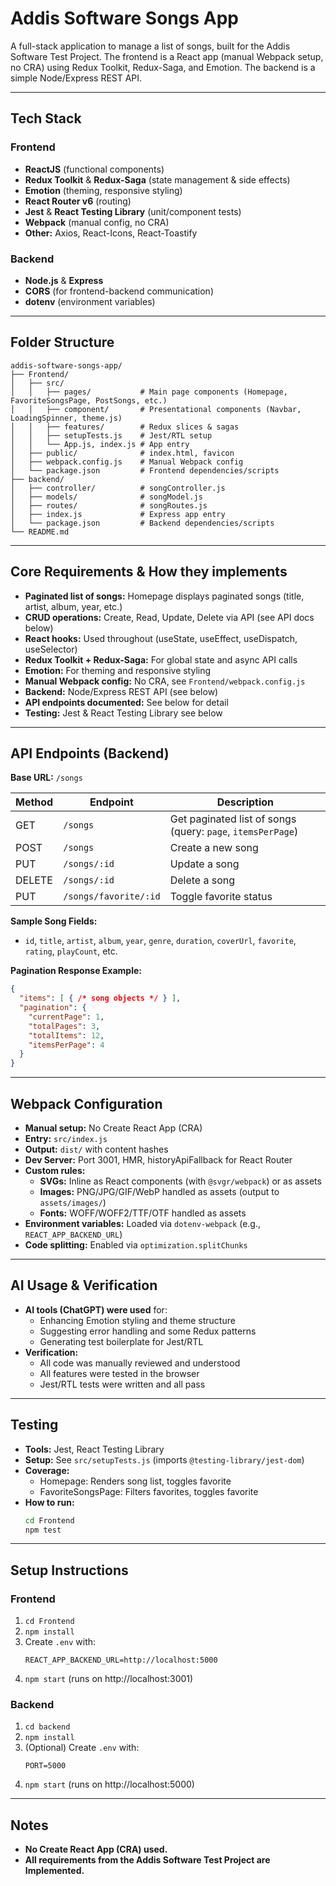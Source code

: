 # Addis Software Songs App

A full-stack application to manage a list of songs, built for the Addis Software Test Project. The frontend is a React app (manual Webpack setup, no CRA) using Redux Toolkit, Redux-Saga, and Emotion. The backend is a simple Node/Express REST API.

---

## Tech Stack

### Frontend
- **ReactJS** (functional components)
- **Redux Toolkit** & **Redux-Saga** (state management & side effects)
- **Emotion** (theming, responsive styling)
- **React Router v6** (routing)
- **Jest** & **React Testing Library** (unit/component tests)
- **Webpack** (manual config, no CRA)
- **Other:** Axios, React-Icons, React-Toastify

### Backend
- **Node.js** & **Express**
- **CORS** (for frontend-backend communication)
- **dotenv** (environment variables)

---

## Folder Structure

```
addis-software-songs-app/
├── Frontend/
│   ├── src/
│   │   ├── pages/           # Main page components (Homepage, FavoriteSongsPage, PostSongs, etc.)
│   │   ├── component/       # Presentational components (Navbar, LoadingSpinner, theme.js)
│   │   ├── features/        # Redux slices & sagas
│   │   ├── setupTests.js    # Jest/RTL setup
│   │   └── App.js, index.js # App entry
│   ├── public/              # index.html, favicon
│   ├── webpack.config.js    # Manual Webpack config
│   └── package.json         # Frontend dependencies/scripts
├── backend/
│   ├── controller/          # songController.js
│   ├── models/              # songModel.js
│   ├── routes/              # songRoutes.js
│   ├── index.js             # Express app entry
│   └── package.json         # Backend dependencies/scripts
└── README.md
```

---

## Core Requirements & How they implements

- **Paginated list of songs:** Homepage displays paginated songs (title, artist, album, year, etc.)
- **CRUD operations:** Create, Read, Update, Delete via API (see API docs below)
- **React hooks:** Used throughout (useState, useEffect, useDispatch, useSelector)
- **Redux Toolkit + Redux-Saga:** For global state and async API calls
- **Emotion:** For theming and responsive styling
- **Manual Webpack config:** No CRA, see `Frontend/webpack.config.js`
- **Backend:** Node/Express REST API (see below)
- **API endpoints documented:** See below for detail
- **Testing:** Jest & React Testing Library see below

---

## API Endpoints (Backend)

**Base URL:** `/songs`

| Method | Endpoint            | Description                |
|--------|---------------------|----------------------------|
| GET    | `/songs`            | Get paginated list of songs (query: `page`, `itemsPerPage`) |
| POST   | `/songs`            | Create a new song          |
| PUT    | `/songs/:id`        | Update a song              |
| DELETE | `/songs/:id`        | Delete a song              |
| PUT    | `/songs/favorite/:id`| Toggle favorite status     |

**Sample Song Fields:**
- `id`, `title`, `artist`, `album`, `year`, `genre`, `duration`, `coverUrl`, `favorite`, `rating`, `playCount`, etc.

**Pagination Response Example:**
```json
{
  "items": [ { /* song objects */ } ],
  "pagination": {
    "currentPage": 1,
    "totalPages": 3,
    "totalItems": 12,
    "itemsPerPage": 4
  }
}
```

---

## Webpack Configuration
- **Manual setup:** No Create React App (CRA)
- **Entry:** `src/index.js`
- **Output:** `dist/` with content hashes
- **Dev Server:** Port 3001, HMR, historyApiFallback for React Router
- **Custom rules:**
  - **SVGs:** Inline as React components (with `@svgr/webpack`) or as assets
  - **Images:** PNG/JPG/GIF/WebP handled as assets (output to `assets/images/`)
  - **Fonts:** WOFF/WOFF2/TTF/OTF handled as assets
- **Environment variables:** Loaded via `dotenv-webpack` (e.g., `REACT_APP_BACKEND_URL`)
- **Code splitting:** Enabled via `optimization.splitChunks`

---

## AI Usage & Verification
- **AI tools (ChatGPT) were used** for:
  - Enhancing Emotion styling and theme structure
  - Suggesting error handling and some Redux patterns
  - Generating test boilerplate for Jest/RTL
- **Verification:**
  - All code was manually reviewed and understood
  - All features were tested in the browser
  - Jest/RTL tests were written and all pass 

---

## Testing
- **Tools:** Jest, React Testing Library
- **Setup:** See `src/setupTests.js` (imports `@testing-library/jest-dom`)
- **Coverage:**
  - Homepage: Renders song list, toggles favorite
  - FavoriteSongsPage: Filters favorites, toggles favorite
- **How to run:**
  ```bash
  cd Frontend
  npm test
  ```

---

## Setup Instructions

### Frontend
1. `cd Frontend`
2. `npm install`
3. Create `.env` with:
   ```env
   REACT_APP_BACKEND_URL=http://localhost:5000
   ```
4. `npm start` (runs on http://localhost:3001)

### Backend
1. `cd backend`
2. `npm install`
3. (Optional) Create `.env` with:
   ```env
   PORT=5000
   ```
4. `npm start` (runs on http://localhost:5000)

---

## Notes
- **No Create React App (CRA) used.**
- **All requirements from the Addis Software Test Project are Implemented.**
